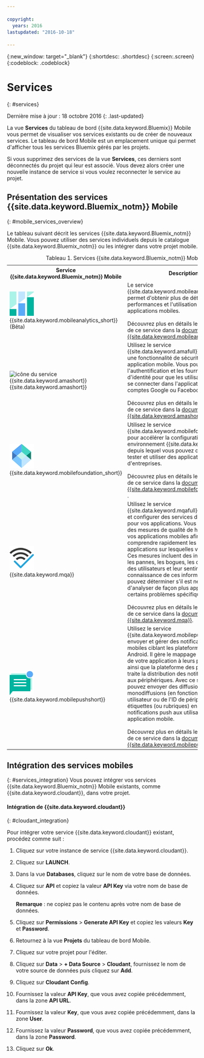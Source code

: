 ```yaml
---

copyright:
  years: 2016
lastupdated: "2016-10-18"

---
```

{:new_window: target="_blank"}
{:shortdesc: .shortdesc}
{:screen:.screen}
{:codeblock: .codeblock}

# Services
{: #services}

Dernière mise à jour : 18 octobre 2016
{: .last-updated}

La vue **Services** du tableau de bord {{site.data.keyword.Bluemix}} Mobile vous permet de visualiser vos services existants ou de créer de nouveaux services. Le tableau de bord Mobile est un emplacement unique qui permet d'afficher tous les services Bluemix gérés par les projets.  

Si vous supprimez des services de la vue **Services**, ces derniers sont déconnectés du projet qui leur est associé. Vous devez alors créer une nouvelle instance de service si vous voulez reconnecter le service au projet.

## Présentation des services {{site.data.keyword.Bluemix_notm}} Mobile
{: #mobile_services_overview}

Le tableau suivant décrit les services {{site.data.keyword.Bluemix_notm}} Mobile. Vous pouvez utiliser des services individuels depuis le catalogue {{site.data.keyword.Bluemix_notm}} ou les intégrer dans votre projet mobile.

<table summary="Ce tableau décrit les services {{site.data.keyword.Bluemix_notm}} Mobile et fournit des liens vers la documentation des services">
<caption>Tableau 1. Services {{site.data.keyword.Bluemix_notm}} Mobile</caption>
<th>Service {{site.data.keyword.Bluemix_notm}} Mobile</th>
<th>Description</th>
<tr>
<td> <img src="images/mobile_analytics_icon.png" alt="icône {{site.data.keyword.mobileanalytics_short}}"><br/>{{site.data.keyword.mobileanalytics_short}} (Bêta)</td>
<td valign="top">Le service {{site.data.keyword.mobileanalytics_full}} permet d'obtenir plus de détails sur les performances et l'utilisation de vos applications mobiles.<br/><br/> Découvrez plus en détails le fonctionnement de ce service dans la <a href="../services/mobileanalytics/index.html" alt="lien vers la documentation {{site.data.keyword.mobileanalytics_short}}">documentation {{site.data.keyword.mobileanalytics_short}}</a>.
</td>
</tr>
<tr>
<td><img src="images/authentication_icon
.png" alt="icône du service {{site.data.keyword.amashort}}"><br/>{{site.data.keyword.amashort}}</td>
<td valign="top">Utilisez le service {{site.data.keyword.amafull}} pour ajouter une fonctionnalité de sécurité à votre application mobile. Vous pouvez configurer l'authentification et les fournisseurs d'identité pour que les utilisateurs puissent se connecter dans l'application avec leurs comptes Google ou Facebook existants.<br/><br/>
Découvrez plus en détails le fonctionnement de ce service dans la <a href="../services/mobileaccess/index.html" alt="lien vers la documentation {{site.data.keyword.amashort}}">documentation {{site.data.keyword.amashort}}</a>.</td>
</tr>
<tr>
<td><img src="images/MFPFoundation_icon.png" alt="icône du service {{site.data.keyword.mobilefoundation_short}}"><br/>{{site.data.keyword.mobilefoundation_short}}</td>
<td valign="top">Utilisez le service {{site.data.keyword.mobilefoundation_long}} pour accélérer la configuration d'un environnement {{site.data.keyword.mfp_full}} depuis lequel vous pouvez développer, tester et utiliser des applications mobiles d'entreprises.<br/><br/>
Découvrez plus en détails le fonctionnement de ce service dans la <a href="../services/mobilefoundation/index.html" alt="lien vers la documentation {{site.data.keyword.mobilefoundation_short}}">documentation {{site.data.keyword.mobilefoundation_short}} </a>.</td>
</tr>
<tr>
<td><img src="images/mqa_icon.png" alt="icône du service {{site.data.keyword.mqa}}"><br/>{{site.data.keyword.mqa}}</td>
<td valign="top">Utilisez le service {{site.data.keyword.mqafull}} pour découvrir et configurer des services de qualité mobile pour vos applications. Vous pouvez afficher des mesures de qualité de haut niveau pour vos applications mobiles afin de pouvoir comprendre rapidement les problèmes des applications sur lesquelles vous travaillez. Ces mesures incluent des informations sur les pannes, les bogues, les commentaires des utilisateurs et leur sentiment. En prenant connaissance de ces informations, vous pouvez déterminer s'il est nécessaire d'analyser de façon plus approfondie certains problèmes spécifiques.<br/><br/>
Découvrez plus en détails le fonctionnement de ce service dans la <a href="../services/MobileQualityAssurance/index.html" alt="lien vers la documentation {{site.data.keyword.mqa}}">documentation {{site.data.keyword.mqa}}</a>.</td>
</tr>
<tr>
<td><img src="images/push_icon.png" alt="Icône Push Notifications"><br/>{{site.data.keyword.mobilepushshort}}</td>
<td valign="top">Utilisez le service {{site.data.keyword.mobilepushfull}} pour envoyer et gérer des notifications push mobiles ciblant les plateformes iOS et Android. Il gère le mappage des utilisateurs de votre application à leurs périphériques ainsi que la plateforme des périphériques, et traite la distribution des notifications push aux périphériques. Avec ce service, vous pouvez envoyer des diffusions, des monodiffusions (en fonction de l'ID utilisateur ou de l'ID de périphérique) et des étiquettes (ou rubriques) en fonction de notifications push aux utilisateurs de votre application mobile.<br/><br/>
Découvrez plus en détails le fonctionnement de ce service dans la <a href="../services/mobilepush/index.html" alt="lien vers la documentation {{site.data.keyword.mobilepushshort}}">documentation {{site.data.keyword.mobilepushshort}}</a>.</td>
</table>

## Intégration des services mobiles
{: #services_integration}
Vous pouvez intégrer vos services {{site.data.keyword.Bluemix_notm}} Mobile existants, comme {{site.data.keyword.cloudant}}, dans votre projet.


#### Intégration de {{site.data.keyword.cloudant}}
{: #cloudant_integration}

Pour intégrer votre service {{site.data.keyword.cloudant}} existant, procédez comme suit :

1. Cliquez sur votre instance de service {{site.data.keyword.cloudant}}.
2. Cliquez sur **LAUNCH**.
3. Dans la vue **Databases**, cliquez sur le nom de votre base de données.
4. Cliquez sur **API** et copiez la valeur **API Key** via votre nom de base de données.

   **Remarque** : ne copiez pas le contenu après votre nom de base de données.

5. Cliquez sur **Permissions** > **Generate API Key** et copiez les valeurs **Key** et **Password**.
6. Retournez à la vue **Projets** du tableau de bord Mobile.
7. Cliquez sur votre projet pour l'éditer.
8. Cliquez sur **Data** > **+ Data Source** > **Cloudant**, fournissez le nom de votre source de données puis cliquez sur **Add**.
9. Cliquez sur **Cloudant Config**.
10. Fournissez la valeur **API Key**, que vous avez copiée précédemment, dans la zone **API URL**.
11. Fournissez la valeur **Key**, que vous avez copiée précédemment, dans la zone **User**.
12. Fournissez la valeur **Password**, que vous avez copiée précédemment, dans la zone **Password**.
13. Cliquez sur **Ok**.
